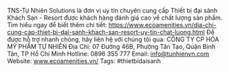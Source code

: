 TNS-Tự Nhiên Solutions là đơn vị uy tín chuyên cung cấp Thiết bị đại sảnh Khách Sạn - Resort được khách hàng đánh giá cao về chất lượng sản phẩm. Tìm hiểu ngay để biết thêm chi tiết:
https://www.ecoamenities.vn/dia-chi-cung-cap-thiet-bi-dai-sanh-khach-san-resort-uy-tin-chat-luong.html
Để được hỗ trợ nhanh chóng, hãy liên hệ với chúng tôi qua:
CÔNG TY CP HÓA MỸ PHẨM TỰ NHIÊN
Địa Chỉ: 07 Đường 46B, Phường Tân Tạo, Quận Bình Tân, TP Hồ Chí Minh
Hotline: 0896 355 777
Email: info@tunhienvn.com
Website: www.ecoamenities.vn/
Tags: #thietbidaisanh
